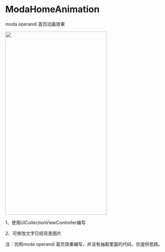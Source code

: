 # ModaHomeAnimation
moda operandi 首页动画效果<p>
<img src="https://github.com/DearX-dlx/ModaHomeAnimation/blob/master/show.gif" width="320" height="577"/><p>
1、使用UICollectionViewController编写<p>
2、可修改文字已经背景图片<p>

注：仿照moda operandi 首页效果编写，并没有抽取里面的代码，仅提供思路。
